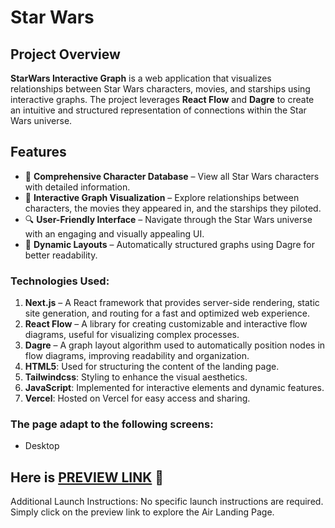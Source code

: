 # Star Wars

## Project Overview

**StarWars Interactive Graph** is a web application that visualizes relationships between Star Wars characters, movies, and starships using interactive graphs. The project leverages **React Flow** and **Dagre** to create an intuitive and structured representation of connections within the Star Wars universe.

## Features

- 📌 **Comprehensive Character Database** – View all Star Wars characters with detailed information.
- 🔗 **Interactive Graph Visualization** – Explore relationships between characters, the movies they appeared in, and the starships they piloted.
- 🔍 **User-Friendly Interface** – Navigate through the Star Wars universe with an engaging and visually appealing UI.
- 🚀 **Dynamic Layouts** – Automatically structured graphs using Dagre for better readability.

### Technologies Used:

1. **Next.js** – A React framework that provides server-side rendering, static site generation, and routing for a fast and optimized web experience.
2. **React Flow** – A library for creating customizable and interactive flow diagrams, useful for visualizing complex processes.
3. **Dagre** – A graph layout algorithm used to automatically position nodes in flow diagrams, improving readability and organization.
4. **HTML5**: Used for structuring the content of the landing page.
5. **Tailwindcss**: Styling to enhance the visual aesthetics.
6. **JavaScript**: Implemented for interactive elements and dynamic features.
7. **Vercel**: Hosted on Vercel for easy access and sharing.

### The page adapt to the following screens:
- Desktop

## Here is [PREVIEW LINK](https://starwars-mu-two.vercel.app/) 🚀

Additional Launch Instructions:
No specific launch instructions are required. Simply click on the preview link to explore the Air Landing Page.


